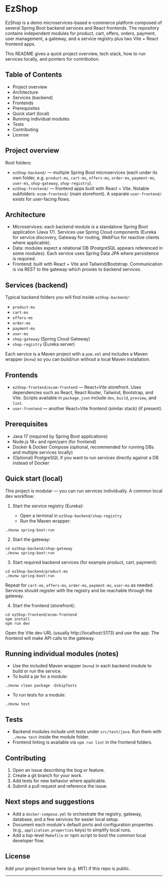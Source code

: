 # EzShop

EzShop is a demo microservices-based e-commerce platform composed of several Spring Boot backend services and React frontends. The repository contains independent modules for product, cart, offers, orders, payment, user management, a gateway, and a service registry plus two Vite + React frontend apps.

This README gives a quick project overview, tech stack, how to run services locally, and pointers for contribution.

## Table of Contents

- Project overview
- Architecture
- Services (backend)
- Frontends
- Prerequisites
- Quick start (local)
- Running individual modules
- Tests
- Contributing
- License


## Project overview

Root folders:

- `ezShop-backend/` — multiple Spring Boot microservices (each under its own folder, e.g. `product-ms`, `cart-ms`, `offers-ms`, `order-ms`, `payment-ms`, `user-ms`, `shop-gateway`, `shop-registry`).
- `ezShop-frontend/` — frontend apps built with React + Vite. Notable subfolders: `ecom-frontend/` (main storefront). A separate `user-frontend/` exists for user-facing flows.


## Architecture

- Microservices: each backend module is a standalone Spring Boot application (Java 17). Services use Spring Cloud components (Eureka for service discovery, Gateway for routing, WebFlux for reactive clients where applicable).
- Data: modules expect a relational DB (PostgreSQL appears referenced in some modules). Each service uses Spring Data JPA where persistence is required.
- Frontend: built with React + Vite and Tailwind/Bootstrap. Communication is via REST to the gateway which proxies to backend services.


## Services (backend)

Typical backend folders you will find inside `ezShop-backend/`:

- `product-ms`
- `cart-ms`
- `offers-ms`
- `order-ms`
- `payment-ms`
- `user-ms`
- `shop-gateway` (Spring Cloud Gateway)
- `shop-registry` (Eureka server)

Each service is a Maven project with a `pom.xml` and includes a Maven wrapper (`mvnw`) so you can build/run without a local Maven installation.


## Frontends

- `ezShop-frontend/ecom-frontend` — React+Vite storefront. Uses dependencies such as React, React Router, Tailwind, Bootstrap, and Vite. Scripts available in `package.json` include `dev`, `build`, `preview`, and `lint`.
- `user-frontend` — another React+Vite frontend (similar stack) (if present).


## Prerequisites

- Java 17 (required by Spring Boot applications)
- Node.js 18+ and npm/yarn (for frontend)
- Docker & Docker Compose (optional, recommended for running DBs and multiple services locally)
- (Optional) PostgreSQL if you want to run services directly against a DB instead of Docker


## Quick start (local)

This project is modular — you can run services individually. A common local dev workflow:

1. Start the service registry (Eureka):

	- Open a terminal in `ezShop-backend/shop-registry`
	- Run the Maven wrapper:

```
./mvnw spring-boot:run
```

2. Start the gateway:

```
cd ezShop-backend/shop-gateway
./mvnw spring-boot:run
```

3. Start required backend services (for example product, cart, payment):

```
cd ezShop-backend/product-ms
./mvnw spring-boot:run
```

Repeat for `cart-ms`, `offers-ms`, `order-ms`, `payment-ms`, `user-ms` as needed. Services should register with the registry and be reachable through the gateway.

4. Start the frontend (storefront):

```
cd ezShop-frontend/ecom-frontend
npm install
npm run dev
```

Open the Vite dev URL (usually http://localhost:5173) and use the app. The frontend will make API calls to the gateway.


## Running individual modules (notes)

- Use the included Maven wrapper (`mvnw`) in each backend module to build or run the service.
- To build a jar for a module:

```
./mvnw clean package -DskipTests
```

- To run tests for a module:

```
./mvnw test
```


## Tests

- Backend modules include unit tests under `src/test/java`. Run them with `./mvnw test` inside the module folder.
- Frontend linting is available via `npm run lint` in the frontend folders.


## Contributing

1. Open an issue describing the bug or feature.
2. Create a git branch for your work.
3. Add tests for new behavior where applicable.
4. Submit a pull request and reference the issue.


## Next steps and suggestions

- Add a `docker-compose.yml` to orchestrate the registry, gateway, database, and a few services for easier local setup.
- Document each module's default ports and configuration properties (e.g., `application.properties` keys) to simplify local runs.
- Add a top-level `Makefile` or npm script to boot the common local developer flow.


## License

Add your project license here (e.g. MIT) if this repo is public.


---